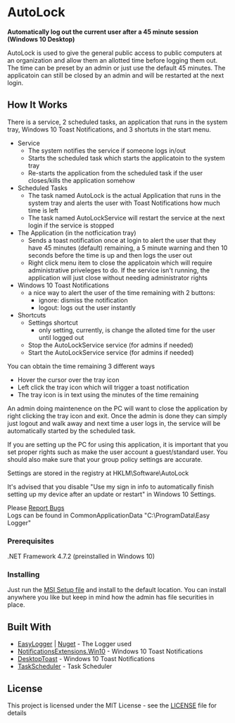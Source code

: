 # AutoLock
**Automatically log out the current user after a 45 minute session (Windows 10 Desktop)**  
  
AutoLock is used to give the general public access to public computers at an organization and allow them an allotted time before logging them out. The time can be preset by an admin or just use the default 45 minutes. The applicatoin can still be closed by an admin and will be restarted at the next login.  

## How It Works

There is a service, 2 scheduled tasks, an application that runs in the system tray, Windows 10 Toast Notifications, and 3 shortuts in the start menu.
* Service
	* The system notifies the service if someone logs in/out
	* Starts the scheduled task which starts the applicatoin to the system tray
	* Re-starts the application from the scheduled task if the user closes/kills the application somehow
* Scheduled Tasks
	* The task named AutoLock is the actual Application that runs in the system tray and alerts the user with Toast Notifications how much time is left
	* The task named AutoLockService will restart the service at the next login if the service is stopped
* The Application (in the notficication tray)
	* Sends a toast notification once at login to alert the user that they have 45 minutes (default) remaining, a 5 minute warning and then 10 seconds before the time is up and then logs the user out
	* Right click menu item to close the applicatoin which will require administrative priveleges to do. If the service isn't running, the application will just close without needing administrator rights
* Windows 10 Toast Notifications
	* a nice way to alert the user of the time remaining with 2 buttons:
		* ignore: dismiss the notification
		* logout: logs out the user instantly
* Shortcuts
	* Settings shortcut
		* only setting, currently, is change the alloted time for the user until logged out
	* Stop the AutoLockService service (for admins if needed)
	* Start the AutoLockService service (for admins if needed)

You can obtain the time remaining 3 different ways
* Hover the cursor over the tray icon
* Left click the tray icon which will trigger a toast notification
* The tray icon is in text using the minutes of the time remaining
  
An admin doing maintenence on the PC will want to close the application by right clicking the tray icon and exit. Once the admin is done they can simply just logout and walk away and next time a user logs in, the service will be automatically started by the scheduled task.  
  
If you are setting up the PC for using this application, it is important that you set proper rights such as make the user account a guest/standard user. You should also make sure that your group policy settings are accurate.
  
Settings are stored in the registry at HKLM\Software\AutoLock
  
It's advised that you disable "Use my sign in info to automatically finish setting up my device after an update or restart" in Windows 10 Settings.
    
Please [Report Bugs](https://github.com/New-Life-Evangelistic-Center/AutoLock/issues)  
Logs can be found in CommonApplicationData "C:\ProgramData\Easy Logger\"  
  
### Prerequisites

.NET Framework 4.7.2 (preinstalled in Windows 10)  

### Installing

Just run the [MSI Setup file](https://github.com/New-Life-Evangelistic-Center/AutoLock/releases) and install to the default location. You can install anywhere you like but keep in mind how the admin has file securities in place.

## Built With

* [EasyLogger](https://github.com/xCONFLiCTiONx/Logger) | [Nuget](https://www.nuget.org/packages/xCONFLiCTiONx.Logger/) - The Logger used
* [NotificationsExtensions.Win10](https://www.nuget.org/packages/NotificationsExtensions.Win10/14332.0.2/) - Windows 10 Toast Notifications
* [DesktopToast](https://github.com/emoacht/DesktopToast) - Windows 10 Toast Notifications
* [TaskScheduler](https://www.nuget.org/packages/TaskScheduler/2.8.18) - Task Scheduler

## License

This project is licensed under the MIT License - see the [LICENSE](LICENSE) file for details